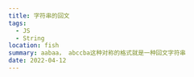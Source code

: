 ```yaml
---
title: 字符串的回文
tags:
  - JS
  - String
location: fish
summary: aabaa， abccba这种对称的格式就是一种回文字符串
date: 2022-04-12
---
```

